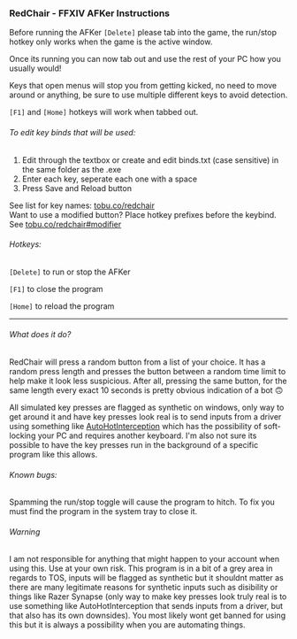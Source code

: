 ### RedChair - FFXIV AFKer Instructions

Before running the AFKer `[Delete]` please tab into the game,
the run/stop hotkey only works when the game is the active window.

Once its running you can now tab out and use the rest of your PC how you usually would!


Keys that open menus will stop you from getting kicked,
no need to move around or anything, be sure to use multiple 
different keys to avoid detection.

`[F1]` and `[Home]` hotkeys will work when tabbed out.

###### To edit key binds that will be used:
1. Edit through the textbox or create and edit binds.txt (case sensitive) 
   in the same folder as the .exe
2. Enter each key, seperate each one with a space
3. Press Save and Reload button

See list for key names: [tobu.co/redchair](https://tobu.co/redchair)  
Want to use a modified button? Place hotkey prefixes before the keybind. See [tobu.co/redchair#modifier](https://tobu.co/redchair)

###### Hotkeys:
`[Delete]` to run or stop the AFKer

`[F1]` to close the program

`[Home]` to reload the program


----------------------------------------------------------


###### What does it do?
RedChair will press a random button from a list of your choice. It has a random press length and presses the button between a random time limit to help make it look less suspicious. After all, pressing the same button, for the same length every exact 10 seconds is pretty obvious indication of a bot 🙃

All simulated key presses are flagged as synthetic on windows, only way to get around it and have key presses look real is to send inputs from a driver using something like [AutoHotInterception](https://github.com/evilC/AutoHotInterception) which has the possibility of soft-locking your PC and requires another keyboard. I'm also not sure its possible to have the key presses run in the background of a specific program like this allows.



###### Known bugs:
Spamming the run/stop toggle will cause the program to hitch.
To fix you must find the program in the system tray to close it.



###### Warning
I am not responsible for anything that might happen to your account when using this. Use at your own risk. This program is in a bit of a grey area in regards to TOS, inputs will be flagged as synthetic but it shouldnt matter as there are many legitimate reasons for synthetic inputs such as disibility or things like Razer Synapse (only way to make key presses look truly real is to use something like AutoHotInterception that sends inputs from a driver, but that also has its own downsides). You most likely wont get banned for using this but it is always a possibility when you are automating things.
